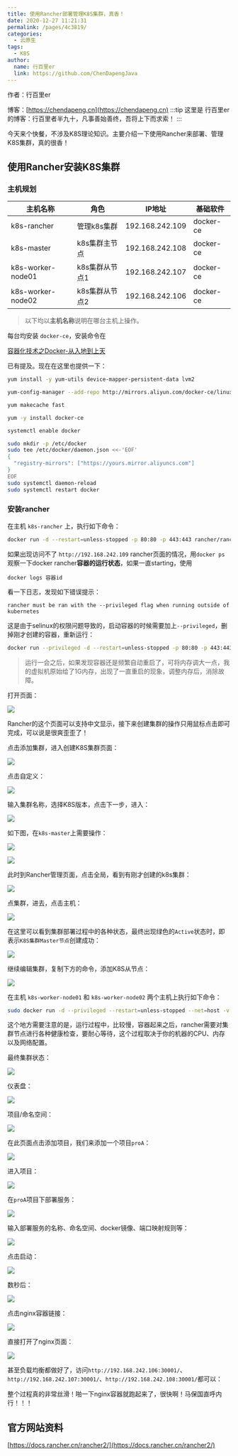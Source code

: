 ```yaml
---
title: 使用Rancher部署管理K8S集群，真香！
date: 2020-12-27 11:21:31
permalink: /pages/4c3819/
categories:
  - 云原生
tags:
  - K8S
author: 
  name: 行百里er
  link: https://github.com/ChenDapengJava
---
```

作者：行百里er

博客：[https://chendapeng.cn](https://chendapeng.cn)
:::tip
这里是 行百里er 的博客：行百里者半九十，凡事善始善终，吾将上下而求索！
:::



今天来个快餐，不涉及K8S理论知识。主要介绍一下使用Rancher来部署、管理K8S集群，真的很香！

## 使用Rancher安装K8S集群

### 主机规划

主机名称 | 角色 | IP地址 | 基础软件
---|---|---|---
k8s-rancher| 管理k8s集群 | 192.168.242.109 | docker-ce
k8s-master| k8s集群主节点 | 192.168.242.108 | docker-ce
k8s-worker-node01| k8s集群从节点1 | 192.168.242.107 | docker-ce
k8s-worker-node02| k8s集群从节点2 | 192.168.242.106 | docker-ce

> 以下均以**主机名称**说明在哪台主机上操作。

每台均安装 `docker-ce`，安装命令在

[容器化技术之Docker-从入地到上天](https://juejin.cn/post/6901079628828377101)

已有提及。现在在这里也提供一下：

```sh
yum install -y yum-utils device-mapper-persistent-data lvm2

yum-config-manager --add-repo http://mirrors.aliyun.com/docker-ce/linux/centos/docker-ce.repo

yum makecache fast

yum -y install docker-ce

systemctl enable docker

sudo mkdir -p /etc/docker
sudo tee /etc/docker/daemon.json <<-'EOF'
{
  "registry-mirrors": ["https://yours.mirror.aliyuncs.com"]
}
EOF
sudo systemctl daemon-reload
sudo systemctl restart docker
```


### 安装rancher

在主机 `k8s-rancher` 上，执行如下命令：


```sh
docker run -d --restart=unless-stopped -p 80:80 -p 443:443 rancher/rancher
```

如果出现访问不了 `http://192.168.242.109` rancher页面的情况，用`docker ps`观察一下docker rancher**容器的运行状态**，如果一直starting，使用

`docker logs 容器id`

看一下日志，发现如下错误提示：

`rancher must be ran with the --privileged flag when running outside of kubernetes`

这是由于selinux的权限问题导致的，启动容器的时候需要加上`--privileged`，删掉刚才创建的容器，重新运行：


```sh
docker run --privileged -d --restart=unless-stopped -p 80:80 -p 443:443 rancher/rancher
```

> 运行一会之后，如果发现容器还是频繁自动重启了，可将内存调大一点，我的虚拟机原始给了1G内存，出现了一直重启的现象，调整内存后，消除故障。

打开页面：

![](https://gitee.com/xblzer/picture/raw/master/2020-12-22/1608650859297-Rancher%E9%A6%96%E9%A1%B5.jpg)


Rancher的这个页面可以支持中文显示，接下来创建集群的操作只用鼠标点击即可完成，可以说是很爽歪歪了！

点击添加集群，进入创建K8S集群页面：

![](https://gitee.com/xblzer/picture/raw/master/2020-12-22/1608650875826-%E7%82%B9%E5%87%BB%E8%87%AA%E5%AE%9A%E4%B9%89%E5%88%9B%E5%BB%BAk8s%E9%9B%86%E7%BE%A4.jpg)


点击自定义：

![](https://gitee.com/xblzer/picture/raw/master/2020-12-22/1608650885877-%E5%88%9B%E5%BB%BA%E9%9B%86%E7%BE%A4-1.jpg)


输入集群名称，选择K8S版本，点击下一步，进入：

![](https://gitee.com/xblzer/picture/raw/master/2020-12-22/1608650894969-%E5%88%9B%E5%BB%BA%E9%9B%86%E7%BE%A4-2.jpg)


如下图，在`k8s-master`上需要操作：

![](https://gitee.com/xblzer/picture/raw/master/2020-12-22/1608650903453-%E5%88%9B%E5%BB%BA%E9%9B%86%E7%BE%A4-3.jpg)


![](https://gitee.com/xblzer/picture/raw/master/2020-12-22/1608650914128-%E6%89%A7%E8%A1%8C%E5%A4%8D%E5%88%B6%E7%9A%84%E5%91%BD%E4%BB%A4.jpg)


此时到Rancher管理页面，点击全局，看到有刚才创建的k8s集群：

![](https://gitee.com/xblzer/picture/raw/master/2020-12-22/1608650933566-rancher%E6%9F%A5%E7%9C%8B%E9%9B%86%E7%BE%A4-1.jpg)


点集群，进去，点击主机：

![](https://gitee.com/xblzer/picture/raw/master/2020-12-22/1608650943066-rancher%E6%9F%A5%E7%9C%8B%E9%9B%86%E7%BE%A4-2.jpg)


在这里可以看到集群部署过程中的各种状态，最终出现绿色的`Active`状态时，即表示`K8S集群Master节点`创建成功：

![](https://gitee.com/xblzer/picture/raw/master/2020-12-22/1608650971765-rancher%E6%9F%A5%E7%9C%8B%E9%9B%86%E7%BE%A4-3.jpg)


继续编辑集群，复制下方的命令，添加K8S从节点：

![](https://gitee.com/xblzer/picture/raw/master/2020-12-22/1608651108663-%E6%B7%BB%E5%8A%A0%E4%BB%8E%E8%8A%82%E7%82%B9.jpg)


在主机 `k8s-worker-node01` 和 `k8s-worker-node02` 两个主机上执行如下命令：

```sh
sudo docker run -d --privileged --restart=unless-stopped --net=host -v /etc/kubernetes:/etc/kubernetes -v /var/run:/var/run rancher/rancher-agent:v2.5.3 --server https://192.168.242.109 --token 84dphjc9v2949f887gtfxwvk2fhnv7xjlqq84nqb2r565kqn7qnxdp --ca-checksum e4d1715ec0295d2e9e1fbc3bba3386529cdf4e8b1be9e5b8c3b48acb1bd679f3 --worker
```

这个地方需要注意的是，运行过程中，比较慢，容器起来之后，rancher需要对集群节点进行各种健康检查，要耐心等待，这个过程取决于你的机器的CPU、内存以及网络配置。

最终集群状态：

![](https://gitee.com/xblzer/picture/raw/master/2020-12-22/1608651146347-rancher%E5%88%9B%E5%BB%BAk8s%E9%9B%86%E7%BE%A4%E6%9C%80%E7%BB%88%E7%8A%B6%E6%80%81.jpg)


仪表盘：

![](https://gitee.com/xblzer/picture/raw/master/2020-12-22/1608651157494-%E4%BB%AA%E8%A1%A8%E7%9B%98.jpg)


项目/命名空间：

![](https://gitee.com/xblzer/picture/raw/master/2020-12-22/1608651167073-%E5%91%BD%E5%90%8D%E7%A9%BA%E9%97%B4.jpg)


在此页面点击添加项目，我们来添加一个项目`proA`：

![](https://gitee.com/xblzer/picture/raw/master/2020-12-22/1608651176905-%E6%B7%BB%E5%8A%A0%E9%A1%B9%E7%9B%AE.jpg)


进入项目：

![](https://gitee.com/xblzer/picture/raw/master/2020-12-22/1608651189928-%E8%BF%9B%E5%85%A5proA%E9%A1%B9%E7%9B%AE.jpg)


在`proA`项目下部署服务：

![](https://gitee.com/xblzer/picture/raw/master/2020-12-22/1608651199176-%E9%83%A8%E7%BD%B2%E6%9C%8D%E5%8A%A1-1.jpg)


输入部署服务的名称、命名空间、docker镜像、端口映射规则等：

![](https://gitee.com/xblzer/picture/raw/master/2020-12-22/1608651208331-%E9%83%A8%E7%BD%B2%E6%9C%8D%E5%8A%A1-2.jpg)


点击启动：

![](https://gitee.com/xblzer/picture/raw/master/2020-12-22/1608651216607-%E9%83%A8%E7%BD%B2%E6%9C%8D%E5%8A%A1-3.jpg)


数秒后：

![](https://gitee.com/xblzer/picture/raw/master/2020-12-22/1608651225256-%E6%95%B0%E7%A7%92%E5%90%8E.jpg)


点击nginx容器链接：

![](https://gitee.com/xblzer/picture/raw/master/2020-12-22/1608651236747-%E7%82%B9%E5%87%BB%E5%AE%B9%E5%99%A8%E9%93%BE%E6%8E%A5.jpg)


直接打开了nginx页面：

![](https://gitee.com/xblzer/picture/raw/master/2020-12-22/1608651248706-nginx%E9%A1%B5%E9%9D%A2.jpg)


甚至负载均衡都做好了，访问`http://192.168.242.106:30001/`、`http://192.168.242.107:30001/`、`http://192.168.242.108:30001/`都可以：



整个过程真的非常丝滑！啪一下nginx容器就跑起来了，很快啊！马保国直呼内行！！！

## 官方网站资料

[https://docs.rancher.cn/rancher2/](https://docs.rancher.cn/rancher2/)





